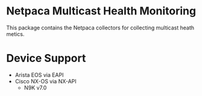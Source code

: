 # Netpaca Multicast Health Monitoring

This package contains the Netpaca collectors for collecting multicast heath metics.

# Device Support

   * Arista EOS via EAPI
   * Cisco NX-OS via NX-API
      * N9K v7.0

